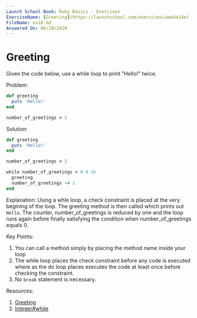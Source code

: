 ```yaml
---
Launch School Book: Ruby Basics - Exercises
ExerciseName: [Greeting](https://launchschool.com/exercises/aae4a14e)
FileName: ex10.md
Answered On: 06/10/2020
---
```


# Greeting
Given the code below, use a while loop to print "Hello!" twice.

Problem:
```ruby
def greeting
  puts 'Hello!'
end

number_of_greetings = 2
```

Solution:
```ruby
def greeting
  puts 'Hello!'
end

number_of_greetings = 2

while number_of_greetings > 0 # do
  greeting
  number_of_greetings -= 1
end
```

Explanation: 
Using a whle loop, a check constraint is placed at the very begining of the loop.
The greeting method is then called which prints out `Hello`.  The counter,
number_of_greetings is reduced by one and the loop runs again before finally
satisfying the condition when number_of_greetings equals 0.


Key Points:
1. You can call a method simply by placing the method name inside your loop
2. The while loop places the check constraint before any code is executed where
as the do loop places executes the code at least once before checking the 
constraint.
3. No `break` statement is necessary.

Resources:
1. [Greeting](https://launchschool.com/exercises/aae4a14e)
2. [Integer#while](https://ruby-doc.org/docs/keywords/1.9/Object.html#method-i-while)